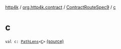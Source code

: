 [http4k](../../index.md) / [org.http4k.contract](../index.md) / [ContractRouteSpec9](index.md) / [c](./c.md)

# c

`val c: `[`PathLens`](../../org.http4k.lens/-path-lens/index.md)`<`[`C`](-binder/index.md#C)`>` [(source)](https://github.com/http4k/http4k/blob/master/http4k-contract/src/main/kotlin/org/http4k/contract/routeSpec.kt#L159)